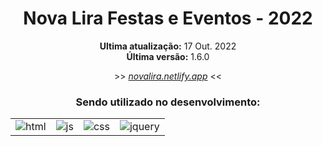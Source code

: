 <div align='center'>
    <h1>Nova Lira Festas e Eventos - 2022</h1>
</div>

<div align='center'>
    <p><strong>Ultima atualização:</strong> 17 Out. 2022<br><strong>Última versão:</strong> 1.6.0</p>
    <p>>> <a target='_blank' href='https://novalira.netlify.app'><i>novalira.netlify.app</i></a> <<</p>
</div>

<div align='center'>
    <h3>Sendo utilizado no desenvolvimento:</h3>
    <table>
        <tr>
            <td>
                <img src="https://img.shields.io/badge/HTML5-ff7f36?style=for-the-badge&logo=html5&logoColor=fff" alt="html">
            </td>
            <td>
                <img src="https://img.shields.io/badge/JavaScript-ffee00?&style=for-the-badge&logo=javascript&logoColor=black" alt="js">
            </td>
            <td>
                <img src="https://img.shields.io/badge/CSS3-206991?&style=for-the-badge&logo=css3&logoColor=white" target="_blank" alt="css">
            </td>
            <td>
                <img src="https://img.shields.io/badge/JQUERY-cccccc?&style=for-the-badge&logo=jquery&logoColor=206991" target="_blank" alt="jquery">
            </td>
        </tr>
    </table>
</div>
